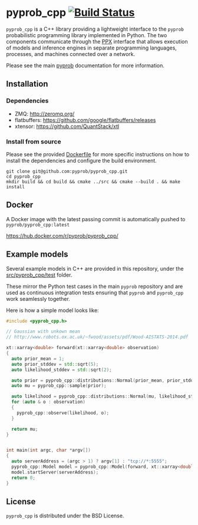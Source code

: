 # pyprob_cpp [![Build Status](https://travis-ci.org/pyprob/pyprob_cpp.svg?branch=master)](https://travis-ci.org/pyprob/pyprob_cpp)

`pyprob_cpp` is a C++ library providing a lightweight interface to the `pyprob` probabilistic programming library implemented in Python. The two components communicate through the [PPX](https://github.com/pyprob/ppx) interface that allows execution of models and inference engines in separate programming languages, processes, and machines connected over a network. 

Please see the main [pyprob](https://github.com/pyprob/pyprob) documentation for more information.

## Installation

### Dependencies
- ZMQ: http://zeromq.org/
- flatbuffers: https://github.com/google/flatbuffers/releases
- xtensor: https://github.com/QuantStack/xtl

### Install from source

Please see the provided [Dockerfile](https://github.com/pyprob/pyprob_cpp/blob/master/Dockerfile) for more specific instructions on how to install the dependencies and configure the build environment.

```
git clone git@github.com:pyprob/pyprob_cpp.git
cd pyprob_cpp
mkdir build && cd build && cmake ../src && cmake --build . && make install
```

## Docker

A Docker image with the latest passing commit is automatically pushed to `pyprob/pyprob_cpp:latest`

https://hub.docker.com/r/pyprob/pyprob_cpp/

## Example models

Several example models in C++ are provided in this repository, under the [src/pyprob_cpp/test](https://github.com/pyprob/pyprob_cpp/tree/master/src/pyprob_cpp/test) folder. 

These mirror the Python test cases in the main `pyprob` repository and are used as continuous integration tests ensuring that `pyprob` and `pyprob_cpp` work seamlessly together.

Here is how a simple model looks like:

```cpp
#include <pyprob_cpp.h>

// Gaussian with unkown mean
// http://www.robots.ox.ac.uk/~fwood/assets/pdf/Wood-AISTATS-2014.pdf

xt::xarray<double> forward(xt::xarray<double> observation)
{
  auto prior_mean = 1;
  auto prior_stddev = std::sqrt(5);
  auto likelihood_stddev = std::sqrt(2);

  auto prior = pyprob_cpp::distributions::Normal(prior_mean, prior_stddev);
  auto mu = pyprob_cpp::sample(prior);

  auto likelihood = pyprob_cpp::distributions::Normal(mu, likelihood_stddev);
  for (auto & o : observation)
  {
    pyprob_cpp::observe(likelihood, o);
  }

  return mu;
}


int main(int argc, char *argv[])
{
  auto serverAddress = (argc > 1) ? argv[1] : "tcp://*:5555";
  pyprob_cpp::Model model = pyprob_cpp::Model(forward, xt::xarray<double> {}, "Gaussian with unknown mean C++");
  model.startServer(serverAddress);
  return 0;
}
```

## License

`pyprob_cpp` is distributed under the BSD License.
